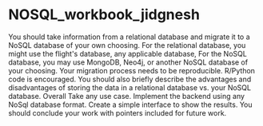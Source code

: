 # NOSQL_workbook_jidgnesh

You should take information from a relational database and migrate it to a NoSQL database of your own choosing.
For the relational database, you might use the flight's database, any applicable database, 
For the NoSQL database, you may use MongoDB, Neo4j, or another NoSQL database of your choosing.
Your migration process needs to be reproducible. R/Python code is encouraged. You should also briefly describe the advantages and disadvantages of storing the data in a relational database vs. your NoSQL database.
Overall Take any use case.  Implement the backend using any NoSql database format. Create a simple interface to show the results. You should conclude your work with pointers included for future work.
